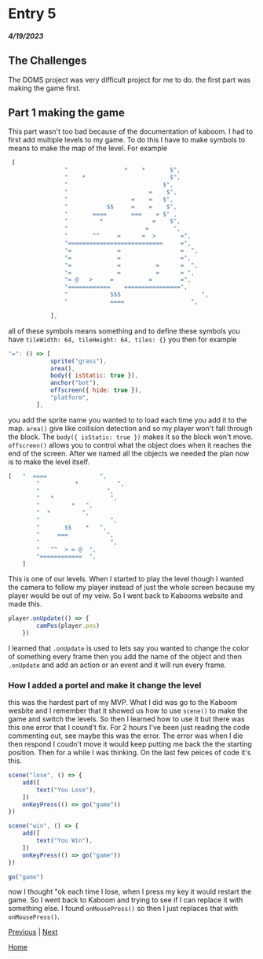 # Entry 5
##### 4/19/2023

## The Challenges

The DOMS project was very difficult project for me to do. the first part was making the game first.

## Part 1 making the game

This part wasn't too bad because of the documentation of kaboom. I had to first add multiple levels to my game. To do this I have to make symbols to means to make the map of the level. For example

```js
 [
                "                *    *       $",
                "    *                        $",
                "                           $",
                "                       =    $",
                "                  =    =   $",
                "           $$     =    =    $",
                "       ====       ===    = $" ,
                "         *              =    $",
                "                      =       ",
                "       ^^     =      =  >       =",
                "===========================     =",
                "=             =                 =  ",
                "=             =                 =",
                "=             =          =      =  ",
                "=             =          =      = ",
                "= @   >     =          =        =",
                "============    ================",
                "            $$$                       ",
                "            ====                   ",

            ],

```
all of these symbols means something and to define these symbols you have `tileWidth: 64, tileHeight: 64, tiles: {}` you then for example
```js
"=": () => [
			sprite("grass"),
			area(),
			body({ isStatic: true }),
			anchor("bot"),
			offscreen({ hide: true }),
			"platform",
		],
```
you add the sprite name you wanted to to load each time you add it to the map. `area()` give like collision detection and so my player won't fall through the block. The `body({ isStatic: true })` makes it so the block won't move. `offscreen()` allows you to control what the object does when it reaches the end of the screen. After we named all the objects we needed the plan now is to make the level itself.

```js
[	"  ====               ",
	    "          *           ",
	    "                   ",
	    "   *                ",
		"         *   ",
		"  *         ",
		"                    ",
		"       $$    *   ",
		"     ===           ",
		"                    ",
		"   ^^  > = @  ",
		"============  ",
	]
```

This is one of our levels. When I started to play the level though I wanted the camera to follow my player instead of just the whole screen because my player would be out of my veiw. So I went back to Kabooms website and made this.

```js
player.onUpdate(() => {
		camPos(player.pos)
	})
```
I learned that `.onUpdate` is used to lets say you wanted to change the color of something every frame then you add the name of the object and then `.onUpdate` and add an action or an event and it will run every frame.


### How I added a portel and make it change the level

this was the hardest part of my MVP. What I did was go to the Kaboom wesbite and I remember that it showed us how to use `scene()` to make the game and switch the levels. So then I learned how to use it but there was this one error that I cound't fix. For 2 hours I've been just reading the code commenting out, see maybe this was the error. The error was when I die then respond I coudn't move it would keep putting me back the the starting position. Then for a while I was thinking. On the last few peices of code it's this.


``` js
scene("lose", () => {
	add([
		text("You Lose"),
	])
	onKeyPress(() => go("game"))
})

scene("win", () => {
	add([
		text("You Win"),
	])
	onKeyPress(() => go("game"))
})

go("game")
```
now I thought "ok each time I lose, when I press my key it would restart the game. So I went back to Kaboom and trying to see if I can replace it with something else. I found `onMousePress()` so then I just replaces that with `onMousePress()`.









[Previous](entry04.md) | [Next](entry06.md)

[Home](../README.md)